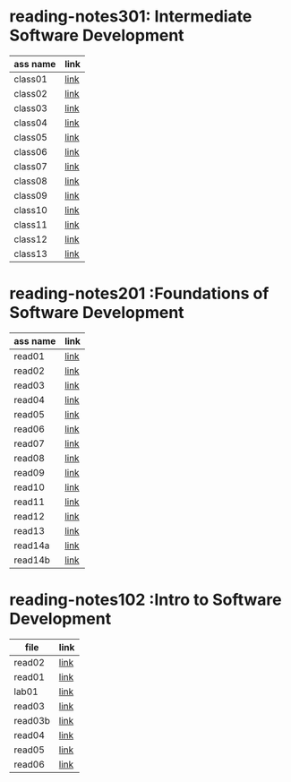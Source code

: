 # reading-notes301:  Intermediate Software Development
|  ass name |  link |  
----------  | ------|       
|  class01     |[link](class01)       |
|  class02     |   [link](class02)    |
|  class03    |   [link](class03 )    |
|  class04     | [link](class04)      |
|  class05     | [link](class05)      |
|  class06     | [link](class06)      |
|  class07     | [link](class07)      |
|  class08     | [link](class08)      |
|  class09     | [link](class09)      |
|  class10     | [link](class10)      |
|  class11     | [link](class11)      |
|  class12     | [link](class12)      |
|  class13     | [link](class13)      |
# reading-notes201 :Foundations of Software Development
|  ass name |  link |  
----------  | ------|       
|  read01     |[link](read01)       |
|  read02     |   [link](read02)    |
|  read03   |   [link](read03)    |
|  read04     | [link](read04)      |
|  read05     |  [link](read05)     |
|  read06     | [link](read06)      |
|  read07     | [link](read07)      |
|  read08     |  [link](read08)     |
|  read09     |   [link](read09)    |
|  read10     |   [link](read10)     |
|  read11     |    [link](read11)    |
|  read12     |[link](read12)       |
|  read13     | [link](read13)      |
|  read14a     |  [link](read14a)     |
|  read14b     | [link](read14b)        |
# reading-notes102 :Intro to Software Development

| file    | link|
| ----------- | ----------- |
|read02    |[link](read02.md)      |
| read01   | [link](read01.md)      |
| lab01   | [link](lab01.md)   
| read03   | [link](read03.md)     |
| read03b  | [link](read03b.md)   |  
| read04   | [link](read04.md)     |
| read05   | [link](read05.md)     |
| read06   | [link](read06.md)     |



